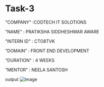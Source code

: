 # Task-3

"COMPANY" :CODTECH IT SOLOTIONS

"NAME" : PRATIKSHA SIDDHESHWAR AWARE

"INTERN ID" : CTO8TVK

"DOMAIN" : FRONT END DEVELOPMENT

"DURATION" : 4 WEEKS

"MENTOR" : NEELA SANTOSH

output
![Image](https://github.com/user-attachments/assets/b71d2c2d-cf52-4893-9b88-eb1a7d03db06)





